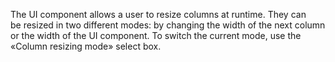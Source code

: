 The UI component allows a&nbsp;user to&nbsp;resize columns at&nbsp;runtime. They can be&nbsp;resized in&nbsp;two different modes: by&nbsp;changing the width of&nbsp;the next column or&nbsp;the width of&nbsp;the UI component. To&nbsp;switch the current mode, use the &laquo;Column resizing mode&raquo; select box.